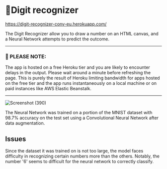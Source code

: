 # 🔢Digit recognizer

https://digit-recognizer-conv-eu.herokuapp.com/
<p>The Digit Recognizer allow you to draw a number on an HTML canvas, and a Neural Network attempts to predict the outcome.</p>

<hr>

### 🛑 PLEASE NOTE:

The app is hosted on a free Heroku tier and you are likely to encounter delays in the output. Please wait around a minute before refreshing the page. This is purely the result of Heroku limiting bandwidth for apps hosted on the free tier and the app runs instantaneously on a local machine or on paid instances like AWS Elastic Beanstalk.
<hr>

![Screenshot (390)](https://user-images.githubusercontent.com/68558063/109596251-ddd5df00-7b3b-11eb-8a7e-ea9ed7727fd3.png)

The Neural Network was trained on a portion of the MNIST dataset with 98.7% accuracy on the test set using a Convolutional Neural Network after data augmentation.

## Issues
Since the dataset it was trained on is not too large, the model faces difficulty in recognizing certain numbers more than the others. Notably, the number '6' seems to difficult for the neural network to correctly classify.
